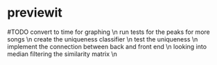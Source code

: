 # previewit

#TODO
convert to time for graphing \n
run tests for the peaks for more songs \n
create the uniqueness classifier \n
test the uniqueness \n
implement the connection between back and front end \n
looking into median filtering the similarity matrix \n 
